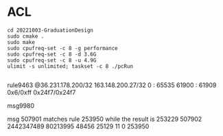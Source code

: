 # ACL

```
cd 20221003-GraduationDesign
sudo cmake .
sudo make
sudo cpufreq-set -c 8 -g performance
sudo cpufreq-set -c 8 -d 3.6G
sudo cpufreq-set -c 8 -u 4.9G
ulimit -s unlimited; taskset -c 8 ./pcRun


```

rule9463
@36.231.178.200/32      163.148.200.27/32       0 : 65535
61900 : 61909   0x6/0xff        0x24f7/0x24f7

msg9980

msg 507901 matches rule 253950 while the result is 253229
507902 2442347489      80213995        48456   25129   11      0       253950

